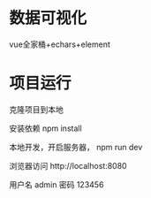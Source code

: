 # 数据可视化
 
vue全家桶+echars+element


# 项目运行

克隆项目到本地

安装依赖
npm install

本地开发，开启服务器，
npm run dev

浏览器访问
http://localhost:8080


用户名 admin
密码 123456
